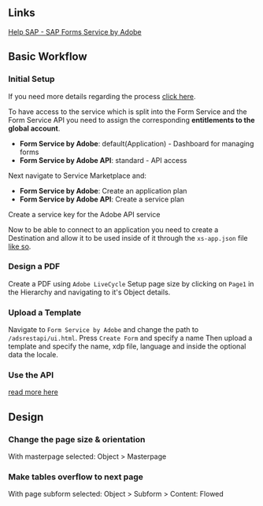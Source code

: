 ## Links
[Help SAP - SAP Forms Service by Adobe](https://help.sap.com/docs/forms-service-by-adobe/sap-forms-service-cf/sap-forms-service-by-adobe)

## Basic Workflow
### Initial Setup
If you need more details regarding the process [click here](https://help.sap.com/docs/forms-service-by-adobe/sap-forms-service-cf/getting-started).

To have access to the service which is split into the Form Service and the Form Service API you need to assign the corresponding **entitlements to the global account**.
- **Form Service by Adobe**: default(Application) - Dashboard for managing forms
- **Form Service by Adobe API**: standard - API access

Next navigate to Service Marketplace and:
- **Form Service by Adobe**: Create an application plan
- **Form Service by Adobe API**: Create a service plan

Create a service key for the Adobe API service

Now to be able to connect to an application you need to create a Destination and allow it to be used inside of it through the `xs-app.json` file [like so](https://help.sap.com/docs/forms-service-by-adobe/sap-forms-service-cf/integrate-rest-api-via-destination-service).
### Design a PDF
Create a PDF using `Adobe LiveCycle` 
Setup page size by clicking on `Page1` in the Hierarchy and navigating to it's Object details.
### Upload a Template
Navigate to `Form Service by Adobe` and change the path to `/adsrestapi/ui.html`.
Press `Create Form` and specify a name
Then upload a template and specify the name, xdp file, language and inside the optional data the locale.
### Use the API
[read more here](https://help.sap.com/docs/forms-service-by-adobe/sap-forms-service-cf/integrate-rest-api-via-destination-service)

## Design
### Change the page size & orientation
With masterpage selected: Object > Masterpage
### Make tables overflow to next page
With page subform selected:  Object > Subform > Content: Flowed
